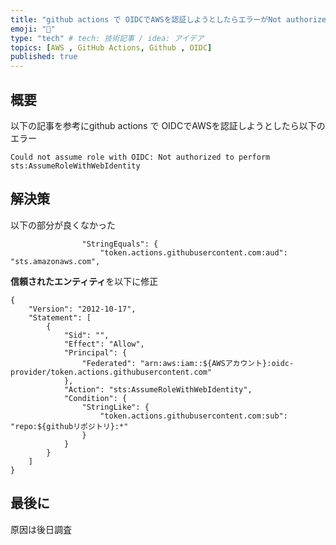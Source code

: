 ```yaml
---
title: "github actions で OIDCでAWSを認証しようとしたらエラーがNot authorized to perform"
emoji: "🐺"
type: "tech" # tech: 技術記事 / idea: アイデア
topics: [AWS , GitHub Actions, Github , OIDC]
published: true
---
```


## 概要
以下の記事を参考にgithub actions で OIDCでAWSを認証しようとしたら以下のエラー
```
Could not assume role with OIDC: Not authorized to perform sts:AssumeRoleWithWebIdentity
```

## 解決策
以下の部分が良くなかった

```
                "StringEquals": {
                    "token.actions.githubusercontent.com:aud": "sts.amazonaws.com",
```

**信頼されたエンティティ**を以下に修正

```
{
    "Version": "2012-10-17",
    "Statement": [
        {
            "Sid": "",
            "Effect": "Allow",
            "Principal": {
                "Federated": "arn:aws:iam::${AWSアカウント}:oidc-provider/token.actions.githubusercontent.com"
            },
            "Action": "sts:AssumeRoleWithWebIdentity",
            "Condition": {
                "StringLike": {
                    "token.actions.githubusercontent.com:sub": "repo:${githubリポジトリ}:*"
                }
            }
        }
    ]
}
```

## 最後に
原因は後日調査